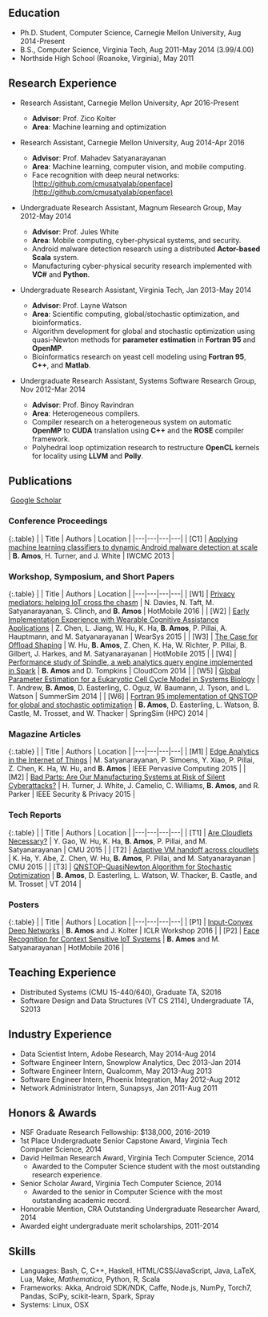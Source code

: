 ## Education
+ Ph.D. Student, Computer Science,
  Carnegie Mellon University,
  Aug 2014-Present
+ B.S., Computer Science,
  Virginia Tech,
  Aug 2011-May 2014
    (3.99/4.00)
+   Northside High School (Roanoke, Virginia),
  May 2011


## Research Experience
+ Research Assistant, Carnegie Mellon University, Apr 2016-Present
    + **Advisor**: Prof. Zico Kolter
    + **Area**: Machine learning and optimization
+ Research Assistant, Carnegie Mellon University, Aug 2014-Apr 2016
    + **Advisor**: Prof. Mahadev Satyanarayanan
    + **Area**: Machine learning, computer vision, and mobile computing.
    + Face recognition with deep neural networks:
[http://github.com/cmusatyalab/openface](http://github.com/cmusatyalab/openface)

+ Undergraduate Research Assistant, Magnum Research Group, May 2012-May 2014
    + **Advisor**: Prof. Jules White
    + **Area**: Mobile computing, cyber-physical systems, and security.
    + Android malware detection research using a distributed **Actor-based Scala** system.
    + Manufacturing cyber-physical security research implemented with **VC\#** and **Python**.
+ Undergraduate Research Assistant, Virginia Tech, Jan 2013-May 2014
    + **Advisor**: Prof. Layne Watson
    + **Area**: Scientific computing, global/stochastic optimization, and bioinformatics.
    + Algorithm development for global and stochastic optimization using quasi-Newton methods for **parameter estimation** in **Fortran 95** and **OpenMP**.
    + Bioinformatics research on yeast cell modeling using **Fortran 95**, **C++**, and **Matlab**.
+ Undergraduate Research Assistant, Systems Software Research Group, Nov 2012-Mar 2014
    + **Advisor**: Prof. Binoy Ravindran
    + **Area**: Heterogeneous compilers.
    + Compiler research on a heterogeneous system on automatic **OpenMP** to **CUDA** translation using **C++** and the **ROSE** compiler framework.
    + Polyhedral loop optimization research to restructure **OpenCL** kernels for locality using **LLVM** and **Polly**.


## Publications

<a href="https://scholar.google.com/citations?user=CZwrwHAAAAAJ" class="btn btn-primary" style="padding: 0.3em;">
  <i class="ai ai-google-scholar"></i> Google Scholar
</a>


### Conference Proceedings <a href="https://github.com/bamos/cv/blob/master/publications/conference.bib"><i class="fa fa-code-fork" aria-hidden="true"></i></a>

{:.table}
| | Title | Authors | Location |
|---|---|---|---|
| [C1] | <a href='http://bamos.github.io/data/papers/amos-iwcmc2013.pdf'>Applying machine learning classifiers to dynamic Android malware detection at scale</a> | **B. Amos**, H. Turner, and J. White | IWCMC 2013 |



### Workshop, Symposium, and Short Papers <a href="https://github.com/bamos/cv/blob/master/publications/short.bib"><i class="fa fa-code-fork" aria-hidden="true"></i></a>

{:.table}
| | Title | Authors | Location |
|---|---|---|---|
| [W1] | <a href='http://eprints.lancs.ac.uk/78255/1/44691.pdf'>Privacy mediators: helping IoT cross the chasm</a> | N. Davies, N. Taft, M. Satyanarayanan, S. Clinch, and **B. Amos** | HotMobile 2016 |
| [W2] | <a href='http://www.cs.cmu.edu/~satya/docdir/chen-wearsys2015.pdf'>Early Implementation Experience with Wearable Cognitive Assistance Applications</a> | Z. Chen, L. Jiang, W. Hu, K. Ha, **B. Amos**, P. Pillai, A. Hauptmann, and M. Satyanarayanan | WearSys 2015 |
| [W3] | <a href='http://www.cs.cmu.edu/~satya/docdir/hu-hotmobile2015.pdf'>The Case for Offload Shaping</a> | W. Hu, **B. Amos**, Z. Chen, K. Ha, W. Richter, P. Pillai, B. Gilbert, J. Harkes, and M. Satyanarayanan | HotMobile 2015 |
| [W4] | <a href='http://ieeexplore.ieee.org/xpl/articleDetails.jsp?arnumber=7037709'>Performance study of Spindle, a web analytics query engine implemented in Spark</a> | **B. Amos** and D. Tompkins | CloudCom 2014 |
| [W5] | <a href='http://dl.acm.org/citation.cfm?id=2685662'>Global Parameter Estimation for a Eukaryotic Cell Cycle Model in Systems Biology</a> | T. Andrew, **B. Amos**, D. Easterling, C. Oguz, W. Baumann, J. Tyson, and L. Watson | SummerSim 2014 |
| [W6] | <a href='http://dl.acm.org/citation.cfm?id=2663525'>Fortran 95 implementation of QNSTOP for global and stochastic optimization</a> | **B. Amos**, D. Easterling, L. Watson, B. Castle, M. Trosset, and W. Thacker | SpringSim (HPC) 2014 |



### Magazine Articles <a href="https://github.com/bamos/cv/blob/master/publications/magazine.bib"><i class="fa fa-code-fork" aria-hidden="true"></i></a>

{:.table}
| | Title | Authors | Location |
|---|---|---|---|
| [M1] | <a href='https://www.cs.cmu.edu/~satya/docdir/satya-edge2015.pdf'>Edge Analytics in the Internet of Things</a> | M. Satyanarayanan, P. Simoens, Y. Xiao, P. Pillai, Z. Chen, K. Ha, W. Hu, and **B. Amos** | IEEE Pervasive Computing 2015 |
| [M2] | <a href='http://ieeexplore.ieee.org/xpl/articleDetails.jsp?arnumber=7118094'>Bad Parts: Are Our Manufacturing Systems at Risk of Silent Cyberattacks?</a> | H. Turner, J. White, J. Camelio, C. Williams, **B. Amos**, and R. Parker | IEEE Security & Privacy 2015 |



### Tech Reports <a href="https://github.com/bamos/cv/blob/master/publications/tech-reports.bib"><i class="fa fa-code-fork" aria-hidden="true"></i></a>

{:.table}
| | Title | Authors | Location |
|---|---|---|---|
| [T1] | <a href='http://reports-archive.adm.cs.cmu.edu/anon/anon/2015/CMU-CS-15-139.pdf'>Are Cloudlets Necessary?</a> | Y. Gao, W. Hu, K. Ha, **B. Amos**, P. Pillai, and M. Satyanarayanan | CMU 2015 |
| [T2] | <a href='http://ra.adm.cs.cmu.edu/anon/2015/CMU-CS-15-113.pdf'>Adaptive VM handoff across cloudlets</a> | K. Ha, Y. Abe, Z. Chen, W. Hu, **B. Amos**, P. Pillai, and M. Satyanarayanan | CMU 2015 |
| [T3] | <a href='https://vtechworks.lib.vt.edu/bitstream/handle/10919/49672/qnTOMS14.pdf'>QNSTOP-QuasiNewton Algorithm for Stochastic Optimization</a> | **B. Amos**, D. Easterling, L. Watson, W. Thacker, B. Castle, and M. Trosset | VT 2014 |



### Posters <a href="https://github.com/bamos/cv/blob/master/publications/posters.bib"><i class="fa fa-code-fork" aria-hidden="true"></i></a>

{:.table}
| | Title | Authors | Location |
|---|---|---|---|
| [P1] | <a href='http://bamos.github.io/data/posters/2016-iclr-icnn.pdf'>Input-Convex Deep Networks</a> | **B. Amos** and J. Kolter | ICLR Workshop 2016 |
| [P2] | <a href='http://bamos.github.io/data/posters/2016-hotmobile-facerec.pdf'>Face Recognition for Context Sensitive IoT Systems</a> | **B. Amos** and M. Satyanarayanan | HotMobile 2016 |


## Teaching Experience
+ Distributed Systems (CMU 15-440/640), Graduate TA,
  S2016
+ Software Design and Data Structures (VT CS 2114), Undergraduate TA,
  S2013


## Industry Experience
+ Data Scientist Intern, Adobe Research, May 2014-Aug 2014
+ Software Engineer Intern, Snowplow Analytics, Dec 2013-Jan 2014
+ Software Engineer Intern, Qualcomm, May 2013-Aug 2013
+ Software Engineer Intern, Phoenix Integration, May 2012-Aug 2012
+ Network Administrator Intern, Sunapsys, Jan 2011-Aug 2011


## Honors & Awards
+ NSF Graduate Research Fellowship: \$138,000, 2016-2019
+ 1st Place Undergraduate Senior Capstone Award, Virginia Tech Computer Science, 2014
+ David Heilman Research Award, Virginia Tech Computer Science, 2014
  + Awarded to the Computer Science student with the most outstanding research experience.
+ Senior Scholar Award, Virginia Tech Computer Science, 2014
  + Awarded to the senior in Computer Science with the most outstanding academic record.
+ Honorable Mention, CRA Outstanding Undergraduate Researcher Award, 2014
+ Awarded eight undergraduate merit scholarships, 2011-2014


## Skills
+ Languages: Bash, C, C++, Haskell, HTML/CSS/JavaScript, Java, LaTeX, Lua, Make, *Mathematica*, Python, R, Scala
+ Frameworks: Akka, Android SDK/NDK, Caffe, Node.js, NumPy, Torch7, Pandas, SciPy, scikit-learn, Spark, Spray
+ Systems: Linux, OSX
